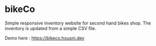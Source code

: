 # bikeCo
Simple responsive inventory website for second hand bikes shop. The inventory is updated from a simple CSV file.

Demo here : <https://bikeco.housni.dev>

